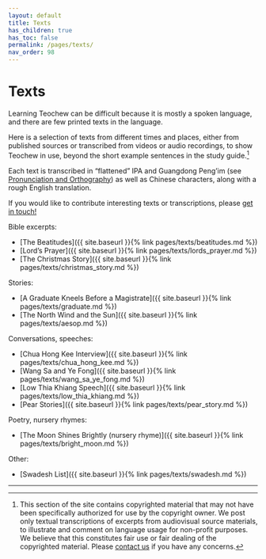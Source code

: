 ```yaml
---
layout: default
title: Texts
has_children: true
has_toc: false
permalink: /pages/texts/
nav_order: 98
---
```


Texts
=====

Learning Teochew can be difficult because it is mostly a spoken language, and
there are few printed texts in the language.

Here is a selection of texts from different times and places, either from
published sources or transcribed from videos or audio recordings, to show
Teochew in use, beyond the short example sentences in the study guide.[^1]

Each text is transcribed in “flattened” IPA and Guangdong Peng’im (see
[Pronunciation and Orthography](../pronunciation.md)) as well as Chinese
characters, along with a rough English translation.

If you would like to contribute interesting texts or transcriptions, please [get
in touch!](https://forms.gle/igjwwiz2z2Dpr3SE6)

Bible excerpts:

 * [The Beatitudes]({{ site.baseurl }}{% link pages/texts/beatitudes.md %})
 * [Lord’s Prayer]({{ site.baseurl }}{% link pages/texts/lords_prayer.md %})
 * [The Christmas Story]({{ site.baseurl }}{% link pages/texts/christmas_story.md %})

Stories:

 * [A Graduate Kneels Before a Magistrate]({{ site.baseurl }}{% link pages/texts/graduate.md %})
 * [The North Wind and the Sun]({{ site.baseurl }}{% link pages/texts/aesop.md %})

Conversations, speeches:

 * [Chua Hong Kee Interview]({{ site.baseurl }}{% link pages/texts/chua_hong_kee.md %})
 * [Wang Sa and Ye Fong]({{ site.baseurl }}{% link pages/texts/wang_sa_ye_fong.md %})
 * [Low Thia Khiang Speech]({{ site.baseurl }}{% link pages/texts/low_thia_khiang.md %})
 * [Pear Stories]({{ site.baseurl }}{% link pages/texts/pear_story.md %})

Poetry, nursery rhymes:

 * [The Moon Shines Brightly (nursery rhyme)]({{ site.baseurl }}{% link pages/texts/bright_moon.md %})

Other:

 * [Swadesh List]({{ site.baseurl }}{% link pages/texts/swadesh.md %})


<hr />

[^1]: This section of the site contains copyrighted material that may not have been specifically authorized for use by the copyright owner. We post only textual transcriptions of excerpts from audiovisual source materials, to illustrate and comment on language usage for non-profit purposes. We believe that this constitutes fair use or fair dealing of the copyrighted material. Please [contact us](https://forms.gle/igjwwiz2z2Dpr3SE6) if you have any concerns.
